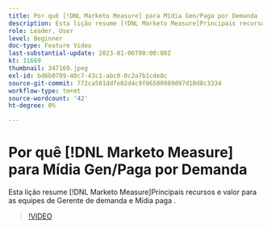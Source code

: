 ```yaml
---
title: Por quê [!DNL Marketo Measure] para Mídia Gen/Paga por Demanda
description: Esta lição resume [!DNL Marketo Measure]Principais recursos e valor para as equipes de Gerente de demanda e Mídia paga .
role: Leader, User
level: Beginner
doc-type: Feature Video
last-substantial-update: 2023-01-06T00:00:00Z
kt: 11669
thumbnail: 347169.jpeg
exl-id: bd6b0789-40c7-43c1-abc0-0c2a7b1cde8c
source-git-commit: 772ca501ddfe02d4c9f06580989d97d10d8c3334
workflow-type: tm+mt
source-wordcount: '42'
ht-degree: 0%

---
```


# Por quê [!DNL Marketo Measure] para Mídia Gen/Paga por Demanda

Esta lição resume [!DNL Marketo Measure]Principais recursos e valor para as equipes de Gerente de demanda e Mídia paga .

>[!VIDEO](https://video.tv.adobe.com/v/347169/?quality=12&learn=on)
